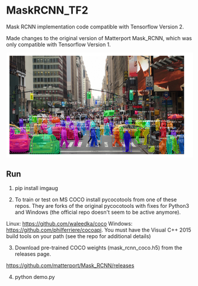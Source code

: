 # MaskRCNN_TF2

Mask RCNN implementation code compatible with Tensorflow Version 2.

Made changes to the original version of Matterport Mask_RCNN, which was only compatible with Tensorflow Version 1.

![Masked Image](samples/masked_image.png)

## Run

1) pip install imgaug



2) To train or test on MS COCO install pycocotools from one of these repos. They are forks of the original pycocotools with fixes for Python3 and Windows (the official repo doesn't seem to be active anymore).

Linux: https://github.com/waleedka/coco
Windows: https://github.com/philferriere/cocoapi. You must have the Visual C++ 2015 build tools on your path (see the repo for additional details)

3) Download pre-trained COCO weights (mask_rcnn_coco.h5) from the releases page.

https://github.com/matterport/Mask_RCNN/releases

4) python demo.py
